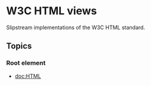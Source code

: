 # W3C HTML views

Slipstream implementations of the W3C HTML standard.

## Topics

### Root element

- <doc:HTML>
